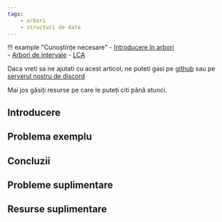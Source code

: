 ```yaml
---
tags:
    - arbori
    - structuri de date
---
```


!!! example "Cunoștințe necesare"
    - [Introducere în arbori](../mediu/tree-1.md)  
    - [Arbori de intervale](./segment-trees.md)
    - [LCA](./lowest-common-ancestor.md)

Daca vreti sa ne ajutati cu acest articol, ne puteti gasi pe
[github](https://github.com/roalgo-discord/arhiva-educationala) sau pe [serverul
nostru de discord](https://discord.gg/vdDRSmg3fC)

Mai jos găsiți resurse pe care le puteți citi până atunci.

## Introducere

## Problema exemplu

## Concluzii

## Probleme suplimentare

## Resurse suplimentare
